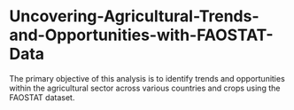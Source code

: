 # Uncovering-Agricultural-Trends-and-Opportunities-with-FAOSTAT-Data
The primary objective of this analysis is to identify trends and opportunities within the agricultural sector across various countries and crops using the FAOSTAT dataset.  
